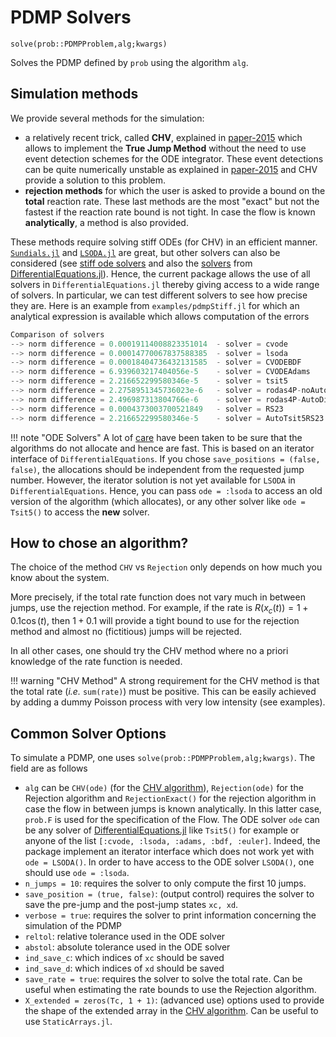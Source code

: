 # PDMP Solvers

`solve(prob::PDMPProblem,alg;kwargs)`

Solves the PDMP defined by `prob` using the algorithm `alg`.

## Simulation methods

We provide several methods for the simulation:

- a relatively recent trick, called **CHV**, explained in [paper-2015](http://arxiv.org/abs/1504.06873) which allows to implement the **True Jump Method** without the need to use event detection schemes for the ODE integrator. These event detections can be quite numerically unstable as explained in [paper-2015](http://arxiv.org/abs/1504.06873) and CHV provide a solution to this problem.
- **rejection methods** for which the user is asked to provide a bound on the **total** reaction rate. These last methods are the most "exact" but not the fastest if the reaction rate bound is not tight. In case the flow is known **analytically**, a method is also provided.


These methods require solving stiff ODEs (for CHV) in an efficient manner. [```Sundials.jl```](https://github.com/JuliaLang/Sundials.jl) and [```LSODA.jl```](https://github.com/rveltz/LSODA.jl) are great, but other solvers can also be considered (see [stiff ode solvers](http://lh3lh3.users.sourceforge.net/solveode.shtml) and also the [solvers](http://docs.juliadiffeq.org/stable/solvers/ode_solve.html) from [DifferentialEquations.jl](https://github.com/JuliaDiffEq/DifferentialEquations.jl)). Hence, the current package allows the use of all solvers in `DifferentialEquations.jl` thereby giving access to a wide range of solvers. In particular, we can test different solvers to see how precise they are. Here is an example from `examples/pdmpStiff.jl` for which an analytical expression is available which allows computation of the errors

```julia
Comparison of solvers
--> norm difference = 0.00019114008823351014  - solver = cvode
--> norm difference = 0.00014770067837588385  - solver = lsoda
--> norm difference = 0.00018404736432131585  - solver = CVODEBDF
--> norm difference = 6.939603217404056e-5    - solver = CVODEAdams
--> norm difference = 2.216652299580346e-5    - solver = tsit5
--> norm difference = 2.2758951345736023e-6   - solver = rodas4P-noAutoDiff
--> norm difference = 2.496987313804766e-6    - solver = rodas4P-AutoDiff
--> norm difference = 0.0004373003700521849   - solver = RS23
--> norm difference = 2.216652299580346e-5    - solver = AutoTsit5RS23
```

!!! note "ODE Solvers"
    A lot of [care](https://discourse.julialang.org/t/help-reduce-large-gc-time/17215) have been taken to be sure that the algorithms do not allocate and hence are fast. This is based on an iterator interface of `DifferentialEquations`. If you chose `save_positions = (false, false)`, the allocations should be independent from the requested jump number. However, the iterator solution is not yet available for `LSODA` in `DifferentialEquations`. Hence, you can pass `ode = :lsoda` to access an old version of the algorithm (which allocates), or any other solver like `ode = Tsit5()` to access the **new** solver.

## How to chose an algorithm?

The choice of the method `CHV` vs `Rejection` only depends on how much you know about the system. 

More precisely, if the total rate function does not vary much in between jumps, use the rejection method. For example, if the rate is $R(x_c(t)) = 1+0.1\cos(t)$,  then $1+0.1$ will provide a tight bound to use for the rejection method and almost no (fictitious) jumps will be rejected. 

In all other cases, one should try the CHV method where no a priori knowledge of the rate function is needed.

!!! warning "CHV Method"
    A strong requirement for the CHV method is that the total rate (*i.e.* `sum(rate)`) must be positive. This can be easily achieved by adding a dummy Poisson process with very low intensity (see examples).

## Common Solver Options

To simulate a PDMP, one uses `solve(prob::PDMPProblem,alg;kwargs)`. The field are as follows

- `alg` can be `CHV(ode)` (for the [CHV algorithm](https://arxiv.org/abs/1504.06873)), `Rejection(ode)` for the Rejection algorithm and `RejectionExact()` for the rejection algorithm in case the flow in between jumps is known analytically. In this latter case, `prob.F` is used for the specification of the Flow. The ODE solver `ode` can be any solver of [DifferentialEquations.jl](https://github.com/JuliaDiffEq/DifferentialEquations.jl) like `Tsit5()` for example or anyone of the list `[:cvode, :lsoda, :adams, :bdf, :euler]`. Indeed, the package implement an iterator interface which does not work yet with `ode = LSODA()`. In order to have access to the ODE solver `LSODA()`, one should use `ode = :lsoda`.
- `n_jumps = 10`: requires the solver to only compute the first 10 jumps.
- `save_position = (true, false)`: (output control) requires the solver to save the pre-jump and the post-jump states `xc, xd`.
- `verbose = true`: requires the solver to print information concerning the simulation of the PDMP
- `reltol`: relative tolerance used in the ODE solver
- `abstol`: absolute tolerance used in the ODE solver
- `ind_save_c`: which indices of `xc` should be saved
- `ind_save_d`: which indices of `xd` should be saved
- `save_rate = true`: requires the solver to solve the total rate. Can be useful when estimating the rate bounds to use the Rejection algorithm.
-  `X_extended = zeros(Tc, 1 + 1)`: (advanced use) options used to provide the shape of the extended array in the [CHV algorithm](https://arxiv.org/abs/1504.06873). Can be useful to use `StaticArrays.jl`.